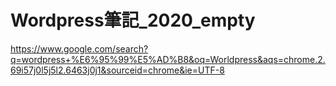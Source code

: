# Wordpress筆記_2020_empty

<https://www.google.com/search?q=wordpress+%E6%95%99%E5%AD%B8&oq=Worldpress&aqs=chrome.2.69i57j0l5j5l2.6463j0j1&sourceid=chrome&ie=UTF-8>

